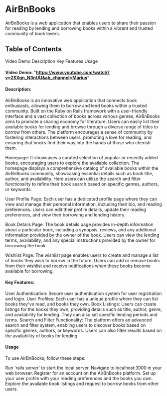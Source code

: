 # AirBnBooks
AirBnBooks is a web application that enables users to share their passion for reading by lending and borrowing books within a vibrant and trusted community of book lovers.

## Table of Contents
Video Demo
Description
Key Features
Usage

#### Video Demo:  "https://www.youtube.com/watch?v=2SXqn_N3nUU&ab_channel=Marius"

#### Description:
AirBnBooks is an innovative web application that connects book enthusiasts, allowing them to borrow and lend books within a trusted community. Built on the Ruby on Rails framework with a user-friendly interface and a vast collection of books across various genres, AirBnBooks aims to promote a sharing economy for literature. Users can easily list their available books for lending and browse through a diverse range of titles to borrow from others. The platform encourages a sense of community by fostering interactions between users, promoting a love for reading, and ensuring that books find their way into the hands of those who cherish them.

Homepage:
It showcases a curated selection of popular or recently added books, encouraging users to explore the available collection. The homepage displays a comprehensive catalog of available books within the AirBnBooks community, showcasing essential details such as book title, author, and availability. Here users can utilize the search and filter functionality to refine their book search based on specific genres, authors, or keywords.

User Profile Page:
Each user has a dedicated profile page where they can view and manage their personal information, including their bio, and reading preferences.
Users can edit their profile details, update their reading preferences, and view their borrowing and lending history.

Book Details Page:
The book details page provides in-depth information about a particular book, including a synopsis, reviews, and any additional information provided by the owner of the book.
Users can view the lending terms, availability, and any special instructions provided by the owner for borrowing the book.

Wishlist Page:
The wishlist page enables users to create and manage a list of books they wish to borrow in the future. Users can add or remove books from their wishlist and receive notifications when these books become available for borrowing.

#### Key Features:
User Authentication: Secure user authentication system for user registration and login.
User Profiles: Each user has a unique profile where they can list books they've read, and books they own.
Book Listings: Users can create listings for the books they own, providing details such as title, author, genre, and availability for lending. They can also set specific lending periods and terms.
Search and Filter Functionality: The platform offers an advanced search and filter system, enabling users to discover books based on specific genres, authors, or keywords. Users can also filter results based on the availability of books for lending.

#### Usage
To use AirBnBooks, follow these steps:

Run 'rails server' to start the local server.
Navigate to localhost:3000 in your web browser.
Register for an account on the AirBnBooks platform.
Set up your user profile with your reading preferences and the books you own.
Explore the available book listings and request to borrow books from other users.
